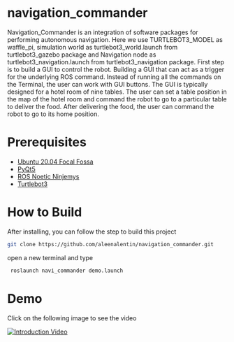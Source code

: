 # navigation_commander
Navigation_Commander is an integration of software packages for performing autonomous navigation. Here we use TURTLEBOT3_MODEL as waffle_pi, simulation world as turtlebot3_world.launch from  turtlebot3_gazebo package and Navigation node as turtlebot3_navigation.launch from turtlebot3_navigation package.
First step is to build a GUI to control the robot. Building a GUI that can act as a trigger for the underlying ROS command. Instead of running all the commands on the Terminal, the user can work with GUI buttons.
The GUI is typically designed for a hotel room of nine tables. The user can set a table position in the map of the hotel room and command the robot to go to a particular table to deliver the food. After delivering the food, the user can command the robot to go to its home position. 

# Prerequisites
* [Ubuntu 20.04 Focal Fossa](https://releases.ubuntu.com/20.04/)
* [PyQt5 ](https://gist.github.com/ujjwal96/1dcd57542bdaf3c9d1b0dd526ccd44ff) 
* [ROS Noetic Ninjemys](http://wiki.ros.org/noetic/Installation)
* [Turtlebot3]( https://automaticaddison.com/how-to-launch-the-turtlebot3-simulation-with-ros/)

 
 # How to Build

After installing, you can follow the step to build this project
```bash
git clone https://github.com/aleenalentin/navigation_commander.git

```
open a new terminal and type 
```bash
 roslaunch navi_commander demo.launch

```
# Demo 

Click on the following image to see the video


[![Introduction Video](https://img.youtube.com/vi/XMKM8N5_bg8/0.jpg)](https://youtu.be/XMKM8N5_bg8)
